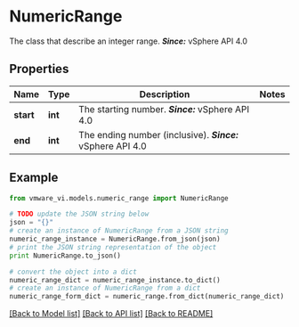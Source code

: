# NumericRange

The class that describe an integer range.  ***Since:*** vSphere API 4.0 

## Properties
Name | Type | Description | Notes
------------ | ------------- | ------------- | -------------
**start** | **int** | The starting number.  ***Since:*** vSphere API 4.0  | 
**end** | **int** | The ending number (inclusive).  ***Since:*** vSphere API 4.0  | 

## Example

```python
from vmware_vi.models.numeric_range import NumericRange

# TODO update the JSON string below
json = "{}"
# create an instance of NumericRange from a JSON string
numeric_range_instance = NumericRange.from_json(json)
# print the JSON string representation of the object
print NumericRange.to_json()

# convert the object into a dict
numeric_range_dict = numeric_range_instance.to_dict()
# create an instance of NumericRange from a dict
numeric_range_form_dict = numeric_range.from_dict(numeric_range_dict)
```
[[Back to Model list]](../README.md#documentation-for-models) [[Back to API list]](../README.md#documentation-for-api-endpoints) [[Back to README]](../README.md)


